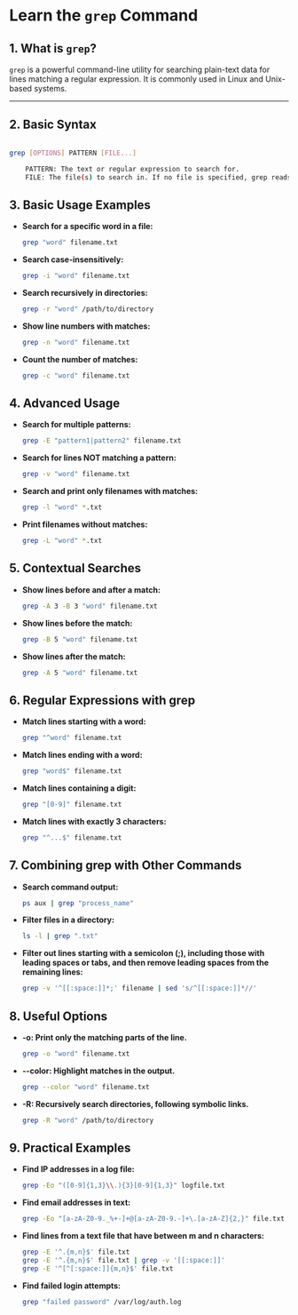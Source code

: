 # Learn the `grep` Command



## 1. What is `grep`?

`grep` is a powerful command-line utility for searching plain-text data for lines matching a regular expression. It is commonly used in Linux and Unix-based systems.



---



## 2. Basic Syntax

```bash

grep [OPTIONS] PATTERN [FILE...]

    PATTERN: The text or regular expression to search for.
    FILE: The file(s) to search in. If no file is specified, grep reads from standard input.
```
## 3. Basic Usage Examples


- **Search for a specific word in a file:**
  ```bash
  grep "word" filename.txt
  ```


- **Search case-insensitively:**
  ```bash
  grep -i "word" filename.txt
  ```


- **Search recursively in directories:**
  ```bash
  grep -r "word" /path/to/directory
  ```

- **Show line numbers with matches:**
  ```bash
  grep -n "word" filename.txt
  ```



- **Count the number of matches:**
  ```bash
  grep -c "word" filename.txt
  ```



## 4. Advanced Usage

- **Search for multiple patterns:**
  ```bash
  grep -E "pattern1|pattern2" filename.txt
  ```
    

- **Search for lines NOT matching a pattern:**
  ```bash
  grep -v "word" filename.txt
  ```


- **Search and print only filenames with matches:**
  ```bash
  grep -l "word" *.txt
  ```


- **Print filenames without matches:**
  ```bash
  grep -L "word" *.txt

  ```

    
## 5. Contextual Searches

- **Show lines before and after a match:**
  ```bash
  grep -A 3 -B 3 "word" filename.txt
  ```


- **Show lines before the match:**
  ```bash
  grep -B 5 "word" filename.txt
  ```


- **Show lines after the match:**
  ```bash
  grep -A 5 "word" filename.txt
  ```



## 6. Regular Expressions with grep

    

- **Match lines starting with a word:**
  ```bash
  grep "^word" filename.txt
  ```

- **Match lines ending with a word:**
  ```bash
  grep "word$" filename.txt
  ```


- **Match lines containing a digit:**
  ```bash
  grep "[0-9]" filename.txt
  ```


- **Match lines with exactly 3 characters:**
  ```bash
  grep "^...$" filename.txt
  ```


    

## 7. Combining grep with Other Commands

    
- **Search command output:**
  ```bash
  ps aux | grep "process_name"
  ```

- **Filter files in a directory:**
  ```bash
  ls -l | grep ".txt"
  ```

- **Filter out lines starting with a semicolon (;), including those with leading spaces or tabs, and then remove leading spaces from the remaining lines:**
  ```bash
  grep -v '^[[:space:]]*;' filename | sed 's/^[[:space:]]*//'
  ```
    

## 8. Useful Options

- **-o: Print only the matching parts of the line.**
  ```bash
  grep -o "word" filename.txt
  ```
    

- **--color: Highlight matches in the output.**
  ```bash
  grep --color "word" filename.txt
  ```

- **-R: Recursively search directories, following symbolic links.**
  ```bash
  grep -R "word" /path/to/directory
  ```

 

## 9. Practical Examples

- **Find IP addresses in a log file:**
  ```bash
  grep -Eo "([0-9]{1,3}\\.){3}[0-9]{1,3}" logfile.txt
  ```
    

- **Find email addresses in text:**
  ```bash
  grep -Eo "[a-zA-Z0-9._%+-]+@[a-zA-Z0-9.-]+\.[a-zA-Z]{2,}" file.txt
  ```


- **Find lines from a text file that have between m and n characters:**
  ```bash
  grep -E '^.{m,n}$' file.txt
  grep -E '^.{m,n}$' file.txt | grep -v '[[:space:]]'
  grep -E '^[^[:space:]]{m,n}$' file.txt
  ```

 


- **Find failed login attempts:**
  ```bash
  grep "failed password" /var/log/auth.log
  ```
